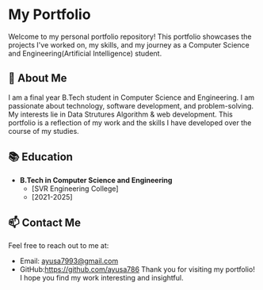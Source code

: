 
# My Portfolio

Welcome to my personal portfolio repository! This portfolio showcases the projects I've worked on, my skills, and my journey as a Computer Science and Engineering(Artificial Intelligence) student.

## 🚀 About Me

I am a final year B.Tech student in Computer Science and Engineering. I am passionate about technology, software development, and problem-solving. My interests lie in Data Strutures Algorithm & web development. This portfolio is a reflection of my work and the skills I have developed over the course of my studies.

## 📚 Education

- **B.Tech in Computer Science and Engineering**
  - [SVR Engineering College]
  - [2021-2025]

## 📫 Contact Me

Feel free to reach out to me at:

- Email: ayusa7993@gmail.com
- GitHub:https://github.com/ayusa786
Thank you for visiting my portfolio! I hope you find my work interesting and insightful.
